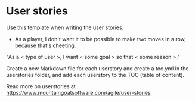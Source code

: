 

# User stories

Use this template when writing the user stories:

* As a player, I don't want it to be possible to make two moves in a row, because that's cheeting.






"As a < type of user >, I want < some goal > so that < some reason >."

Create a new Markdown file for each userstory and create a toc.yml in the userstories folder, and add each userstory to the TOC (table of content).

Read more on userstories at [https://www.mountaingoatsoftware.com/agile/user-stories
](https://www.mountaingoatsoftware.com/agile/user-stories
)
